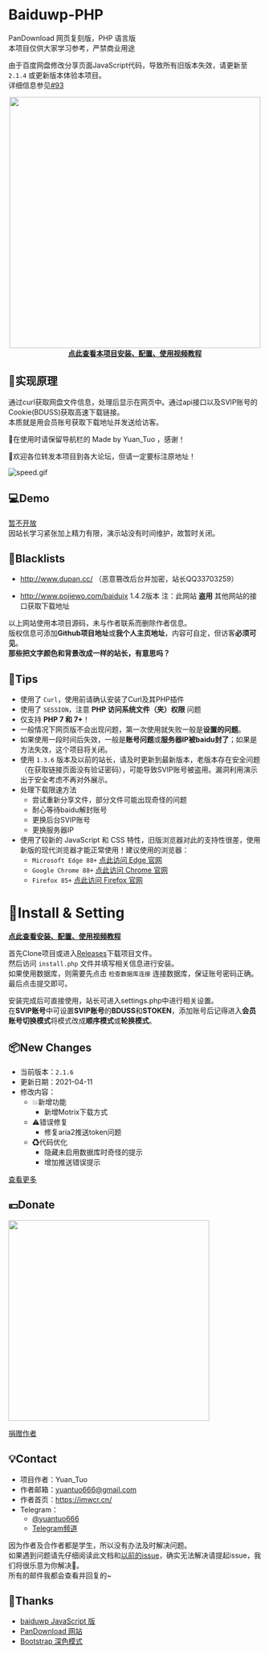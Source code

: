 # Baiduwp-PHP
PanDownload 网页复刻版，PHP 语言版<br/>
本项目仅供大家学习参考，严禁商业用途

由于百度网盘修改分享页面JavaScript代码，导致所有旧版本失效，请更新至 `2.1.4` 或更新版本体验本项目。<br/>
详细信息参见[#93](https://github.com/yuantuo666/baiduwp-php/issues/93)

<div align="center"><a href="https://www.bilibili.com/video/BV1N5411A77n"><img src="https://i.loli.net/2021/04/04/9NJ2lC4T78o1XmZ.png" width="500"><br /><b>点此查看本项目安装、配置、使用视频教程</b></a></div>

## 🔎实现原理
通过curl获取网盘文件信息，处理后显示在网页中。通过api接口以及SVIP账号的Cookie(BDUSS)获取高速下载链接。<br/>
本质就是用会员账号获取下载地址并发送给访客。

📢在使用时请保留导航栏的 Made by Yuan_Tuo ，感谢！

📢欢迎各位转发本项目到各大论坛，但请一定要标注原地址！

![speed.gif](https://i.loli.net/2021/04/04/pRD1hA8rKLeEbn9.gif)

## 💻Demo
[暂不开放](http://imwcr.cn/api/bdwp/)<br />
因站长学习紧张加上精力有限，演示站没有时间维护，故暂时关闭。

## 🚧Blacklists
- http://www.dupan.cc/ （恶意篡改后台并加密，站长QQ33703259）

- http://www.pojiewo.com/baidujx 1.4.2版本  注：此网站 **盗用** 其他网站的接口获取下载地址
<!-- - https://pan.xiaoshuyun.cn/ 1.4.3版本 无密码 -->
<!-- - https://bd.pkqjsq.top/ 1.4.3版本 -->
<!-- - http://pan.0ddt.com/ 1.0版本 -->
<!-- - https://129.146.174.245/ 1.4.5版本 -->
<!-- - https://pan.lie01.com/ 1.4.3版本 -->
<!-- - https://www.bdwp.cf/ 1.4.3版本 -->

以上网站使用本项目源码，未与作者联系而删除作者信息。<br />
版权信息可添加**Github项目地址**或**我个人主页地址**，内容可自定，但访客**必须可见**。<br />
**那些把文字颜色和背景改成一样的站长，有意思吗？**

## 📌Tips
- 使用了 `Curl`，使用前请确认安装了Curl及其PHP插件
- 使用了 `SESSION`，注意 **PHP 访问系统文件（夹）权限** 问题
- 仅支持 **PHP 7 和 7+**！
- 一般情况下网页版不会出现问题，第一次使用就失败一般是**设置的问题**。
- 如果使用一段时间后失效，一般是**账号问题**或**服务器IP被baidu封了**；如果是方法失效，这个项目将关闭。
- 使用 `1.3.6` 版本及以前的站长，请及时更新到最新版本，老版本存在安全问题（在获取链接页面没有验证密码），可能导致SVIP账号被盗用。漏洞利用演示出于安全考虑不再对外展示。
- 处理下载限速方法
  - 尝试重新分享文件，部分文件可能出现奇怪的问题
  - 耐心等待baidu解封账号
  - 更换后台SVIP账号
  - 更换服务器IP
- 使用了较新的 JavaScript 和 CSS 特性，旧版浏览器对此的支持性很差，使用新版的现代浏览器才能正常使用！建议使用的浏览器：
  - `Microsoft Edge 88+` [点此访问 Edge 官网](https://www.microsoft.com/zh-cn/edge)
  - `Google Chrome 88+` [点此访问 Chrome 官网](https://www.google.cn/chrome/)
  - `Firefox 85+` [点此访问 Firefox 官网](https://www.firefox.com.cn/)

# 🔧Install & Setting
[**点此查看安装、配置、使用视频教程**](https://www.bilibili.com/video/BV1N5411A77n)

首先Clone项目或进入[Releases](https://github.com/yuantuo666/baiduwp-php/releases)下载项目文件。<br />
然后访问 `install.php` 文件并填写相关信息进行安装。<br />
如果使用数据库，则需要先点击 `检查数据库连接` 连接数据库，保证账号密码正确。<br />
最后点击提交即可。<br />

安装完成后可直接使用，站长可进入settings.php中进行相关设置。<br />
在**SVIP账号**中可设置**SVIP账号**的**BDUSS**和**STOKEN**，添加账号后记得进入**会员账号切换模式**将模式改成**顺序模式**或**轮换模式**。<br />

## 📦New Changes
- 当前版本：`2.1.6`
- 更新日期：2021-04-11
- 修改内容：
  - 💥新增功能
    - 新增Motrix下载方式
  - ⚠错误修复
    - 修复aria2推送token问题
  - ♻代码优化
    - 隐藏未启用数据库时奇怪的提示
    - 增加推送错误提示

[查看更多](Update.md)

## 💴Donate
<img src="https://imwcr.cn/resources/img/donate.jpg" width="400"/>

[捐赠作者](https://imwcr.cn/?donate)

## 💡Contact
- 项目作者：Yuan_Tuo
- 作者邮箱：yuantuo666@gmail.com
- 作者首页：https://imwcr.cn/
- Telegram：
  - [@yuantuo666](https://t.me/yuantuo666)
  - [Telegram频道](https://t.me/baiduwp_php)

因为作者及合作者都是学生，所以没有办法及时解决问题。<br />
如果遇到问题请先仔细阅读此文档和[以前的issue](https://github.com/yuantuo666/baiduwp-php/issues?q=is%3Aissue)，确实无法解决请提起issue，我们将很乐意为你解决🙂。<br />
所有的邮件我都会查看并回复的~

## 🔔Thanks
- [baiduwp JavaScript 版](https://github.com/TkzcM/baiduwp "GitHub 项目")
- [PanDownload 网站](https://pandownload.com/ "PanDownload 网站")
- [Bootstrap 深色模式](https://github.com/vinorodrigues/bootstrap-dark "bootstrap-dark 项目")
